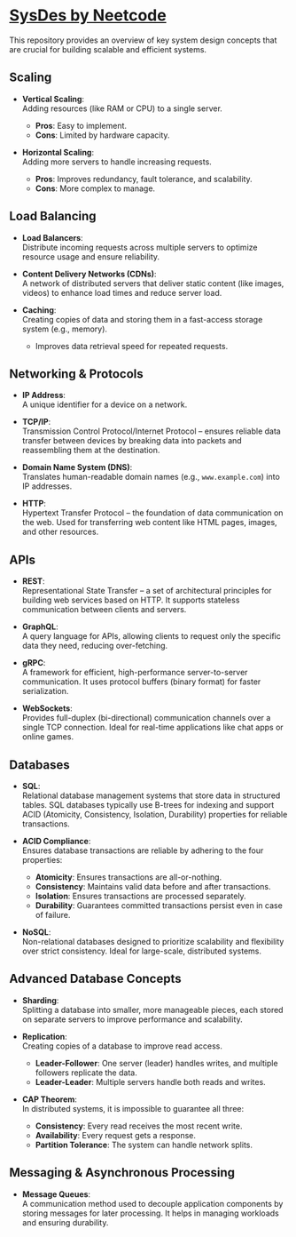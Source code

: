 # [SysDes by Neetcode](https://youtube.com/playlist?list=PLot-Xpze53le35rQuIbRET3YwEtrcJfdt&si=QnoFd4yOVgwwKocy)

This repository provides an overview of key system design concepts that are crucial for building scalable and efficient systems.

## Scaling

- **Vertical Scaling**:  
  Adding resources (like RAM or CPU) to a single server.  
  - **Pros**: Easy to implement.  
  - **Cons**: Limited by hardware capacity.

- **Horizontal Scaling**:  
  Adding more servers to handle increasing requests.  
  - **Pros**: Improves redundancy, fault tolerance, and scalability.  
  - **Cons**: More complex to manage.

## Load Balancing

- **Load Balancers**:  
  Distribute incoming requests across multiple servers to optimize resource usage and ensure reliability.

- **Content Delivery Networks (CDNs)**:  
  A network of distributed servers that deliver static content (like images, videos) to enhance load times and reduce server load.

- **Caching**:  
  Creating copies of data and storing them in a fast-access storage system (e.g., memory).  
  - Improves data retrieval speed for repeated requests.

## Networking & Protocols

- **IP Address**:  
  A unique identifier for a device on a network.

- **TCP/IP**:  
  Transmission Control Protocol/Internet Protocol – ensures reliable data transfer between devices by breaking data into packets and reassembling them at the destination.

- **Domain Name System (DNS)**:  
  Translates human-readable domain names (e.g., `www.example.com`) into IP addresses.

- **HTTP**:  
  Hypertext Transfer Protocol – the foundation of data communication on the web. Used for transferring web content like HTML pages, images, and other resources.

## APIs

- **REST**:  
  Representational State Transfer – a set of architectural principles for building web services based on HTTP. It supports stateless communication between clients and servers.

- **GraphQL**:  
  A query language for APIs, allowing clients to request only the specific data they need, reducing over-fetching.

- **gRPC**:  
  A framework for efficient, high-performance server-to-server communication. It uses protocol buffers (binary format) for faster serialization.

- **WebSockets**:  
  Provides full-duplex (bi-directional) communication channels over a single TCP connection. Ideal for real-time applications like chat apps or online games.

## Databases

- **SQL**:  
  Relational database management systems that store data in structured tables. SQL databases typically use B-trees for indexing and support ACID (Atomicity, Consistency, Isolation, Durability) properties for reliable transactions.

- **ACID Compliance**:  
  Ensures database transactions are reliable by adhering to the four properties:  
  - **Atomicity**: Ensures transactions are all-or-nothing.  
  - **Consistency**: Maintains valid data before and after transactions.  
  - **Isolation**: Ensures transactions are processed separately.  
  - **Durability**: Guarantees committed transactions persist even in case of failure.

- **NoSQL**:  
  Non-relational databases designed to prioritize scalability and flexibility over strict consistency. Ideal for large-scale, distributed systems.

## Advanced Database Concepts

- **Sharding**:  
  Splitting a database into smaller, more manageable pieces, each stored on separate servers to improve performance and scalability.

- **Replication**:  
  Creating copies of a database to improve read access.  
  - **Leader-Follower**: One server (leader) handles writes, and multiple followers replicate the data.  
  - **Leader-Leader**: Multiple servers handle both reads and writes.

- **CAP Theorem**:  
  In distributed systems, it is impossible to guarantee all three:  
  - **Consistency**: Every read receives the most recent write.  
  - **Availability**: Every request gets a response.  
  - **Partition Tolerance**: The system can handle network splits.

## Messaging & Asynchronous Processing

- **Message Queues**:  
  A communication method used to decouple application components by storing messages for later processing. It helps in managing workloads and ensuring durability.

